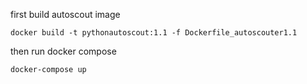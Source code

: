 first build autoscout image

`docker build -t pythonautoscout:1.1 -f Dockerfile_autoscouter1.1`

then run docker compose

`docker-compose up`